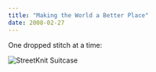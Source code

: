 ```yaml
---
title: "Making the World a Better Place"
date: 2008-02-27
---
```

One dropped stitch at a time:

<img src="@root/files/2008/02/streetknit-suitcase.jpg" alt="StreetKnit Suitcase" class="centered">
